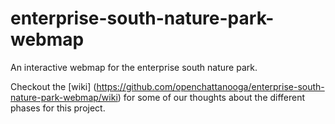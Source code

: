 enterprise-south-nature-park-webmap
===================================

An interactive webmap for the enterprise south nature park. 

Checkout the [wiki] (https://github.com/openchattanooga/enterprise-south-nature-park-webmap/wiki) for some of our thoughts about the different phases for this project. 

